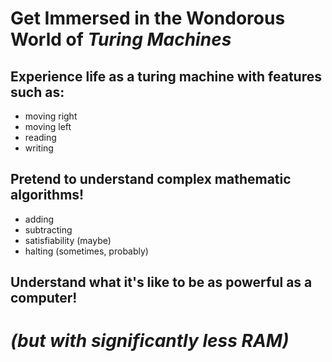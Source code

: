 # Get Immersed in the Wondorous World of *Turing Machines*

## Experience life as a turing machine with features such as:
* moving right
* moving left
* reading
* writing

## Pretend to understand complex mathematic algorithms!
* adding
* subtracting
* satisfiability (maybe)
* halting (sometimes, probably)

## Understand what it's like to be as powerful as a computer!
# *(but with significantly less RAM)*